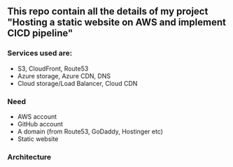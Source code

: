 ## This repo contain all the details of my project "Hosting a static website on AWS and implement CICD pipeline"
### Services used are:
* S3, CloudFront, Route53
* Azure storage, Azure CDN, DNS
* Cloud storage/Load Balancer, Cloud CDN

### Need
  * AWS account
  * GitHub account
  * A domain (from Route53, GoDaddy, Hostinger etc)
  * Static website

### Architecture
